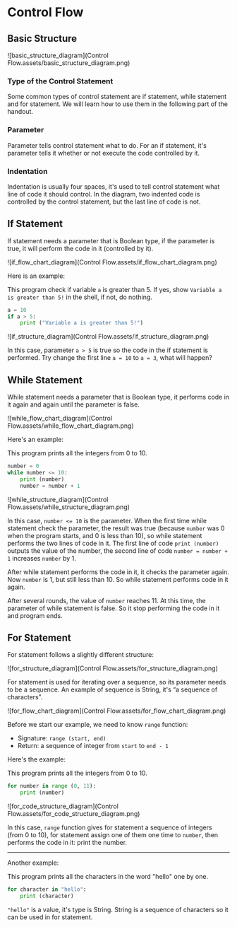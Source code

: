 # Control Flow

## Basic Structure

![basic_structure_diagram](Control Flow.assets/basic_structure_diagram.png)

### Type of the Control Statement

Some common types of control statement are if statement, while statement and for statement. We will learn how to use them in the following part of the handout.

### Parameter

Parameter tells control statement what to do. For an if statement, it's parameter tells it whether or not execute the code controlled by it.

### Indentation

Indentation is usually four spaces, it's used to tell control statement what line of code it should control. In the diagram, two indented code is controlled by the control statement, but the last line of code is not.

## If Statement

If statement needs a parameter that is Boolean type, if the parameter is true, it will perform the code in it (controlled by it).

![if_flow_chart_diagram](Control Flow.assets/if_flow_chart_diagram.png)

Here is an example:

This program check if variable `a` is greater than 5. If yes, show `Variable a is greater than 5!` in the shell, if not, do nothing.

```python
a = 10
if a > 5:
    print ("Variable a is greater than 5!")
```

![if_structure_diagram](Control Flow.assets/if_structure_diagram.png)

In this case, parameter `a > 5` is true so the code in the if statement is performed. Try change the first line `a = 10` to `a = 3`, what will happen?

## While Statement

While statement needs a parameter that is Boolean type, it performs code in it again and again until the parameter is false.

![while_flow_chart_diagram](Control Flow.assets/while_flow_chart_diagram.png)

Here's an example:

This program prints all the integers from 0 to 10.

```python
number = 0
while number <= 10:
    print (number)
    number = number + 1
```

![while_structure_diagram](Control Flow.assets/while_structure_diagram.png)

In this case, `number <= 10` is the parameter. When the first time while statement check the parameter, the result was true (because `number` was 0 when the program starts, and 0 is less than 10), so while statement performs the two lines of code in it. The first line of code `print (number)` outputs the value of the number, the second line of code `number = number + 1` increases `number` by 1.

After while statement performs the code in it, it checks the parameter again. Now `number` is 1, but still less than 10. So while statement performs code in it again.

After several rounds, the value of `number` reaches 11. At this time, the parameter of while statement is false. So it stop performing the code in it and program ends.

## For Statement

For statement follows a slightly different structure:

![for_structure_diagram](Control Flow.assets/for_structure_diagram.png)

For statement is used for iterating over a sequence, so its parameter needs to be a sequence. An example of sequence is String, it's “a sequence of characters”.

![for_flow_chart_diagram](Control Flow.assets/for_flow_chart_diagram.png)

Before we start our example, we need to know `range` function:

- Signature: `range (start, end)`
- Return: a sequence of integer from `start` to `end - 1`

Here's the example:

This program prints all the integers from 0 to 10.

```python
for number in range (0, 11):
    print (number)
```

![for_code_structure_diagram](Control Flow.assets/for_code_structure_diagram.png)

In this case, `range` function gives for statement a sequence of integers (from 0 to 10), for statement assign one of them one time to `number`, then performs the code in it: print the number.

---

Another example:

This program prints all the characters in the word "hello" one by one.

```python
for character in "hello":
    print (character)
```

`"hello"` is a value, it's type is String. String is a sequence of characters so it can be used in for statement.